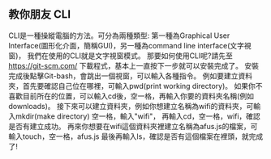 ## 教你朋友 CLI
CLI是一種操縱電腦的方法。可分為兩種類型:
第一種為Graphical User Interface(圖形化介面，簡稱GUI)，另一種為command line interface(文字視窗)，
我們在使用的CLI就是文字視窗模式。
那要如何使用CLI呢?請先至 https://git-scm.com/ 下載程式，基本上一直按下一步就可以安裝完成了。
安裝完成後點擊Git-bash，會跳出一個視窗，可以輸入各種指令。
例如要建立資料夾，首先要確認自己位在哪裡，可輸入pwd(print working directory)。
如果你不喜歡目前所在的位置，可以輸入cd後，空一格，再輸入你要的資料夾名稱(例如downloads)。
接下來可以建立資料夾，例如你想建立名稱為wifi的資料夾，可輸入mkdir(make directory) 空一格，輸入"wifi"，
再輸入cd，空一格，wifi，確認是否有建立成功。
再來你想要在wifi這個資料夾裡建立名稱為afus.js的檔案，可輸入touch，空一格，afus.js
最後再輸入ls，確認是否有這個檔案在裡頭，就完成了!
